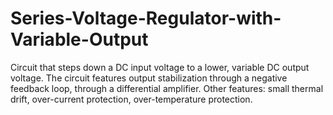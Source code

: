 # Series-Voltage-Regulator-with-Variable-Output
Circuit that steps down a DC input voltage to a lower, variable DC output voltage. The circuit features output stabilization through a negative feedback loop, through a differential amplifier. Other features: small thermal drift, over-current protection, over-temperature protection.
